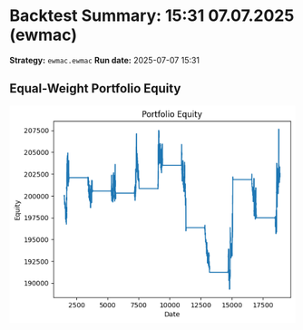 # Backtest Summary: 15:31 07.07.2025 (ewmac)
**Strategy:** `ewmac.ewmac`
**Run date:** 2025-07-07 15:31

## Equal-Weight Portfolio Equity
![Portfolio Equity](portfolio/portfolio_equity.png)
